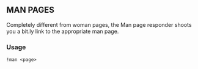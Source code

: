 ## MAN PAGES

Completely different from woman pages, the Man page responder shoots you a bit.ly link to the appropriate man page.

### Usage

    !man <page>
